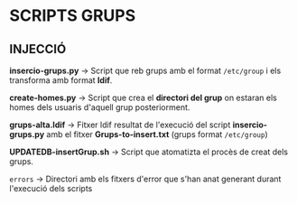 # SCRIPTS GRUPS

## INJECCIÓ


**insercio-grups.py** -> Script que reb grups amb el format `/etc/group` i els transforma amb format **ldif**.


**create-homes.py** -> Script que crea el **directori del grup** on estaran els homes dels usuaris d'aquell grup posteriorment.


**grups-alta.ldif** -> Fitxer ldif resultat de l'execució del script **insercio-grups.py** amb el fitxer **Grups-to-insert.txt** (grups format `/etc/group`)


**UPDATEDB-insertGrup.sh** -> Script que atomatizta el procès de creat dels grups. 


`errors` -> Directori amb els fitxers d'error que s'han anat generant durant l'execució dels scripts


